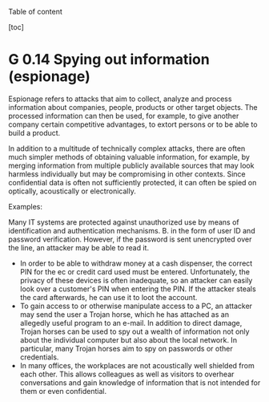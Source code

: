 Table of content

[toc]
 
G 0.14 Spying out information (espionage)
=============================================

Espionage refers to attacks that aim to collect, analyze and process information about companies, people, products or other target objects. The processed information can then be used, for example, to give another company certain competitive advantages, to extort persons or to be able to build a product.

In addition to a multitude of technically complex attacks, there are often much simpler methods of obtaining valuable information, for example, by merging information from multiple publicly available sources that may look harmless individually but may be compromising in other contexts. Since confidential data is often not sufficiently protected, it can often be spied on optically, acoustically or electronically.

Examples:

Many IT systems are protected against unauthorized use by means of identification and authentication mechanisms. B. in the form of user ID and password verification. However, if the password is sent unencrypted over the line, an attacker may be able to read it.
* In order to be able to withdraw money at a cash dispenser, the correct PIN for the ec or credit card used must be entered. Unfortunately, the privacy of these devices is often inadequate, so an attacker can easily look over a customer's PIN when entering the PIN. If the attacker steals the card afterwards, he can use it to loot the account.
* To gain access to or otherwise manipulate access to a PC, an attacker may send the user a Trojan horse, which he has attached as an allegedly useful program to an e-mail. In addition to direct damage, Trojan horses can be used to spy out a wealth of information not only about the individual computer but also about the local network. In particular, many Trojan horses aim to spy on passwords or other credentials.
* In many offices, the workplaces are not acoustically well shielded from each other. This allows colleagues as well as visitors to overhear conversations and gain knowledge of information that is not intended for them or even confidential.
